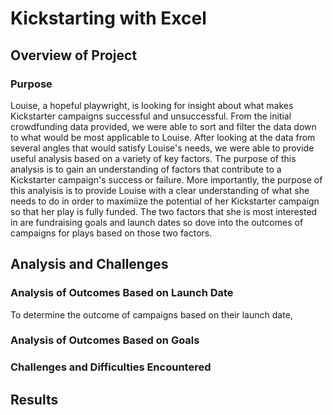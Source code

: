 # Kickstarting with Excel

## Overview of Project

### Purpose
Louise, a hopeful playwright, is looking for insight about what makes Kickstarter campaigns successful and unsuccessful. From the initial crowdfunding data provided, we were able to sort and filter the data down to what would be most applicable to Louise. After looking at the data from several angles that would satisfy Louise's needs, we were able to provide useful analysis based on a variety of key factors. The purpose of this analysis is to gain an understanding of factors that contribute to a Kickstarter campaign's success or failure. More importantly, the purpose of this analyisis is to provide Louise with a clear understanding of what she needs to do in order to maximiize the potential of her Kickstarter campaign so that her play is fully funded. The two factors that she is most interested in are fundraising goals and launch dates so dove into the outcomes of campaigns for plays based on those two factors.

## Analysis and Challenges

### Analysis of Outcomes Based on Launch Date
To determine the outcome of campaigns based on their launch date, 
### Analysis of Outcomes Based on Goals

### Challenges and Difficulties Encountered

## Results
